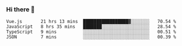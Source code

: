 ### Hi there 👋

<!--
**xin-code/Xin-code** is a ✨ _special_ ✨ repository because its `README.md` (this file) appears on your GitHub profile.

Here are some ideas to get you started:
<!--START_SECTION:waka-->
```text
Vue.js       21 hrs 13 mins  █████████████████▓░░░░░░░   70.54 % 
JavaScript   8 hrs 35 mins   ███████░░░░░░░░░░░░░░░░░░   28.54 % 
TypeScript   9 mins          ░░░░░░░░░░░░░░░░░░░░░░░░░   00.51 % 
JSON         7 mins          ░░░░░░░░░░░░░░░░░░░░░░░░░   00.39 % 
```
<!--END_SECTION:waka-->
